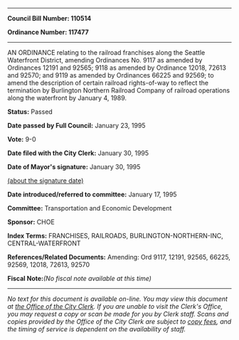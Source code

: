 

********

**Council Bill Number: 110514**
   
**Ordinance Number: 117477**
********

 AN ORDINANCE relating to the railroad franchises along the Seattle Waterfront District, amending Ordinances No. 9117 as amended by Ordinances 12191 and 92565; 9118 as amended by Ordinance 12018, 72613 and 92570; and 9119 as amended by Ordinances 66225 and 92569; to amend the description of certain railroad rights-of-way to reflect the termination by Burlington Northern Railroad Company of railroad operations along the waterfront by January 4, 1989.

**Status:** Passed
   
**Date passed by Full Council:** January 23, 1995
   
**Vote:** 9-0
   
**Date filed with the City Clerk:** January 30, 1995
   
**Date of Mayor's signature:** January 30, 1995
   
[(about the signature date)](/~public/approvaldate.htm)
   
   
   
**Date introduced/referred to committee:** January 17, 1995
   
**Committee:** Transportation and Economic Development
   
**Sponsor:** CHOE
   
   
**Index Terms:** FRANCHISES, RAILROADS, BURLINGTON-NORTHERN-INC, CENTRAL-WATERFRONT

**References/Related Documents:** Amending: Ord 9117, 12191, 92565, 66225, 92569, 12018, 72613, 92570

**Fiscal Note:**_(No fiscal note available at this time)_
********

_No text for this document is available on-line. You may view this document at [the Office of the City Clerk](http://www.seattle.gov/leg/clerk/contactUs.htm). If you are unable to visit the Clerk's Office, you may request a copy or scan be made for you by Clerk staff. Scans and copies provided by the Office of the City Clerk are subject to [copy fees](http://clerk.seattle.gov/~public/clerkfees.htm), and the timing of service is dependent on the availability of staff._

